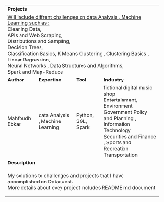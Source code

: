 <table>
<tr></tr>
<tr>
<td colspan="4"><b>Projects</b></td>
</tr>
<tr>
<td colspan="4">
<a href="https://github.com/mahfoudhEbkar/dataquest_projects"> Will include diffrent challenges on data Analysis , Machine Learning such as : </a> </br>  Cleaning Data,</br> 
APIs and Web Scraping,</br> Distributions and Sampling,</br> Decision Trees,</br> Classification Basics, K Means Clustering ,  Clustering Basics , Linear Regression,</br> Neural Networks , Data Structures and Algorithms, </br> Spark and Map-Reduce
</td>
</tr>
<tr>
<td><b>Author</b></td>
<td><b>Expertise</b></td>
<td><b>Tool</b></td>
<td><b>Industry</b></td>
</tr>
<tr>
<td>
Mahfoudh Ebkar
</td>
<td>
data Analysis , Machine Learning
</td>
<td>
Python, SQL, Spark
</td>
<td>
fictional digital music shop</br> Entertainment, Environment<br>Government Policy and Planning , Information Technology<br>Securities and Finance , Sports and Recreation<br>Transportation
</td>

</td>
</tr>
<tr>
<td colspan="4"><b>Description</b></td>
</tr>
<tr>
<td colspan="4">
<p>My solutions to challenges and projects that I have accomplished on Dataquest. <br> More details about evey project includes  README.md document  </p>
</td>
</tr>
<tr>
</tr>
<tr>

</tr>
</table>